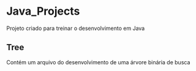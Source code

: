 # Java_Projects
Projeto criado para treinar o desenvolvimento em Java
## Tree
Contém um arquivo do desenvolvimento de uma árvore binária de busca
